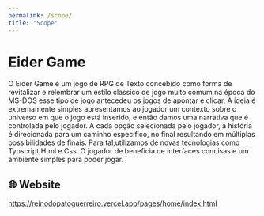 ```yaml
---
permalink: /scope/
title: "Scope"
---
```


# Eider Game

O Eider Game é um jogo de RPG de Texto concebido como forma de revitalizar e relembrar um estilo classico de jogo muito comum na época do MS-DOS esse tipo de jogo antecedeu os jogos de apontar e clicar, A ideia é extremamente simples apresentamos ao jogador um contexto sobre o universo em que o jogo está inserido, e então damos uma narrativa que é controlada pelo jogador. A cada opção selecionada pelo jogador, a história é direcionada para um caminho específico, no final resultando em múltiplas possibilidades de finais. Para tal,utilizamos de novas tecnologias como Typscript,Html e Css. O jogador de beneficia de interfaces concisas e um ambiente simples para poder jogar.

 ## 🌐 Website
<a href="https://reinodopatoguerreiro.vercel.app/pages/home/index.html">https://reinodopatoguerreiro.vercel.app/pages/home/index.html</a> 
